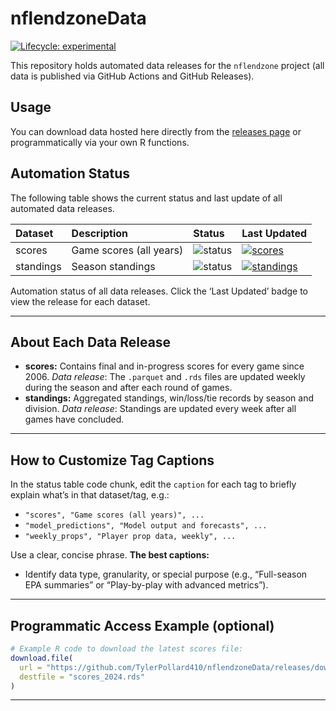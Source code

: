 
# nflendzoneData

<!-- badges: start -->

[![Lifecycle:
experimental](https://img.shields.io/badge/lifecycle-experimental-orange.svg)](https://lifecycle.r-lib.org/articles/stages.html#experimental)
<!-- badges: end -->

This repository holds automated data releases for the `nflendzone`
project (all data is published via GitHub Actions and GitHub Releases).

## Usage

You can download data hosted here directly from the [releases
page](https://github.com/TyleerPollard410/nflendzoneData/releases) or
programmatically via your own R functions.

## Automation Status

The following table shows the current status and last update of all
automated data releases.

| Dataset | Description | Status | Last Updated |
|:---|:---|:---|:---|
| scores | Game scores (all years) | ![status](https://img.shields.io/github/actions/workflow/status/TylerPollard410/nflendzoneData/update_scores.yml?label=scores_status&style=flat-square) | [![scores](https://img.shields.io/badge/dynamic/json?color=blue&label=Last%20Updated&query=last_updated&style=flat-square&url=https://github.com/TylerPollard410/nflendzoneData/releases/download/scores/timestamp.json)](https://github.com/TylerPollard410/nflendzoneData/releases/tag/scores) |
| standings | Season standings | ![status](https://img.shields.io/github/actions/workflow/status/TylerPollard410/nflendzoneData/update_standings.yml?label=standings_status&style=flat-square) | [![standings](https://img.shields.io/badge/dynamic/json?color=blue&label=Last%20Updated&query=last_updated&style=flat-square&url=https://github.com/TylerPollard410/nflendzoneData/releases/download/standings/timestamp.json)](https://github.com/TylerPollard410/nflendzoneData/releases/tag/standings) |

Automation status of all data releases. Click the ‘Last Updated’ badge
to view the release for each dataset.

------------------------------------------------------------------------

## About Each Data Release

- **scores:** Contains final and in-progress scores for every game
  since 2006. *Data release*: The `.parquet` and `.rds` files are
  updated weekly during the season and after each round of games.
- **standings:** Aggregated standings, win/loss/tie records by season
  and division. *Data release*: Standings are updated every week after
  all games have concluded.

<!-- Repeat or update for each of your tags/datasets. Update the captions above as needed for each tag. -->

------------------------------------------------------------------------

## How to Customize Tag Captions

In the status table code chunk, edit the `caption` for each tag to
briefly explain what’s in that dataset/tag, e.g.:

- `"scores", "Game scores (all years)", ...`
- `"model_predictions", "Model output and forecasts", ...`
- `"weekly_props", "Player prop data, weekly", ...`

Use a clear, concise phrase. **The best captions:**

- Identify data type, granularity, or special purpose (e.g.,
  “Full-season EPA summaries” or “Play-by-play with advanced metrics”).

------------------------------------------------------------------------

## Programmatic Access Example (optional)

``` r
# Example R code to download the latest scores file:
download.file(
  url = "https://github.com/TylerPollard410/nflendzoneData/releases/download/scores/scores_2024.rds",
  destfile = "scores_2024.rds"
)
```

------------------------------------------------------------------------
